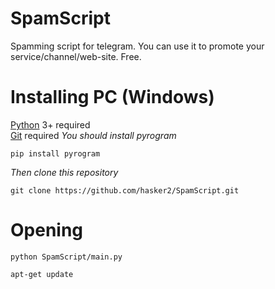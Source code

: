 # SpamScript
Spamming script for telegram. You can use it to promote your service/channel/web-site. Free.
# Installing PC (Windows)
[Python](https://www.python.org/downloads/) 3+ required\
[Git](https://git-scm.com/downloads) required
*You should install pyrogram*

	pip install pyrogram

*Then clone this repository*

	git clone https://github.com/hasker2/SpamScript.git
# Opening
	python SpamScript/main.py

	apt-get update

